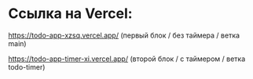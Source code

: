 # Ссылка на Vercel:
https://todo-app-xzsq.vercel.app/ (первый блок / без таймера / ветка main)

https://todo-app-timer-xi.vercel.app/ (второй блок / с таймером / ветка todo-timer)
